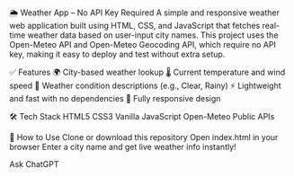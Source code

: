 🌦️ Weather App – No API Key Required
A simple and responsive weather web application built using HTML, CSS, and JavaScript that fetches real-time weather data based on user-input city names.
This project uses the Open-Meteo API and Open-Meteo Geocoding API, which require no API key, making it easy to deploy and test without extra setup.

✅ Features
🌍 City-based weather lookup
🌡️ Current temperature and wind speed
📝 Weather condition descriptions (e.g., Clear, Rainy)
⚡ Lightweight and fast with no dependencies
📱 Fully responsive design

🛠️ Tech Stack
HTML5
CSS3
Vanilla JavaScript
Open-Meteo Public APIs

🚀 How to Use
Clone or download this repository
Open index.html in your browser
Enter a city name and get live weather info instantly!









Ask ChatGPT

